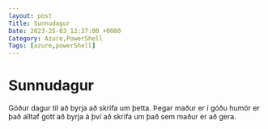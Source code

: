 ```yaml
---
layout: post
Title: Sunnudagur
Date: 2023-25-03 12:37:00 +0000
Category: Azure,PowerShell
Tags: [azure,powerShell]
---
```


# Sunnudagur

Góður dagur til að byrja að skrifa um þetta.
Þegar maður er í góðu humör er það alltaf gott að byrja á því að skrifa um það sem maður er að gera.